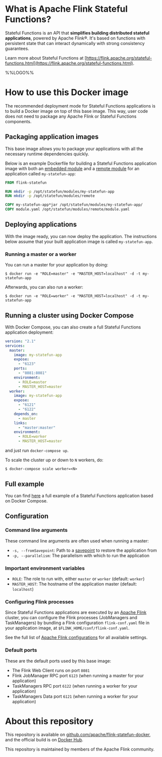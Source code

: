 # What is Apache Flink Stateful Functions?

Stateful Functions is an API that **simplifies building distributed stateful applications**, powered by Apache Flink®.
It's based on functions with persistent state that can interact dynamically with strong consistency guarantees.

Learn more about Stateful Functions at [https://flink.apache.org/stateful-functions.html](https://flink.apache.org/stateful-functions.html).

%%LOGO%%

# How to use this Docker image

The recommended deployment mode for Stateful Functions applications is to build a Docker image on top of this base image.
This way, user code does not need to package any Apache Flink or Stateful Functions components.

## Packaging application images

This base image allows you to package your applications with all the necessary runtime dependencies quickly.

Below is an example Dockerfile for building a Stateful Functions application image with both an
[embedded module](https://ci.apache.org/projects/flink/flink-statefun-docs-stable/sdk/modules.html#embedded-module) and a
[remote module](https://ci.apache.org/projects/flink/flink-statefun-docs-stable/sdk/modules.html#remote-module)
for an application called `my-statefun-app`:

```Dockerfile
FROM flink-statefun

RUN mkdir -p /opt/statefun/modules/my-statefun-app
RUN mkdir -p /opt/statefun/modules/remote

COPY my-statefun-app*jar /opt/statefun/modules/my-statefun-app/
COPY module.yaml /opt/statefun/modules/remote/module.yaml
```

## Deploying applications

With the image ready, you can now deploy the application. The instructions below assume that your built application image is called `my-statefun-app`.

### Running a master or a worker

You can run a master for your application by doing:

```console
$ docker run -e "ROLE=master" -e "MASTER_HOST=localhost" -d -t my-statefun-app
```

Afterwards, you can also run a worker:

```console
$ docker run -e "ROLE=worker" -e "MASTER_HOST=localhost" -d -t my-statefun-app
```

## Running a cluster using Docker Compose

With Docker Compose, you can also create a full Stateful Functions application deployment:

```yml
version: "2.1"
services:
  master:
    image: my-statefun-app
    expose:
      - "6123"
    ports:
      - "8081:8081"
    environment:
      - ROLE=master
      - MASTER_HOST=master
  worker:
    image: my-statefun-app
    expose:
      - "6121"
      - "6122"
    depends_on:
      - master
    links:
      - "master:master"
    environment:
      - ROLE=worker
      - MASTER_HOST=master
```

and just run `docker-compose up`.

To scale the cluster up or down to `N` workers, do:

```console
$ docker-compose scale worker=<N>
```

## Full example

You can find [here](https://github.com/apache/flink-statefun/tree/master/statefun-examples/statefun-greeter-example) a full example of a Stateful Functions application based on Docker Compose. 

## Configuration

### Command line arguments

These command line arguments are often used when running a master:

-	`-s, --fromSavepoint`: Path to a [savepoint](https://ci.apache.org/projects/flink/flink-docs-stable/ops/state/savepoints.html) to restore the application from
-	`-p, --parallelism`: The parallelism with which to run the application

### Important environment variables

-	`ROLE`: The role to run with, either `master` or `worker` (default: `worker`)
-	`MASTER_HOST`: The hostname of the application master (default: `localhost`)

### Configuring Flink processes

Since Stateful Functions applications are executed by an [Apache Flink](https://flink.apache.org/) cluster, you can
configure the Flink processes (JobManagers and TaskManagers) by bundling a Flink configuration `flink-conf.yaml`
file in your application image, at `$FLINK_HOME/conf/flink-conf.yaml`. 

See the full list of [Apache Flink configurations](https://ci.apache.org/projects/flink/flink-docs-stable/ops/config.html) for all available settings.

### Default ports

These are the default ports used by this base image:

-	The Flink Web Client runs on port `8081`
-	Flink JobManager RPC port `6123` (when running a master for your application)
-	TaskManagers RPC port `6122` (when running a worker for your application)
-	TaskManagers Data port `6121` (when running a worker for your application)

# About this repository

This repository is available on [github.com/apache/flink-statefun-docker](https://github.com/apache/flink-statefun-docker), and the official build is on [Docker Hub](https://hub.docker.com/_/flink-statefun/).

This repository is maintained by members of the Apache Flink community.
